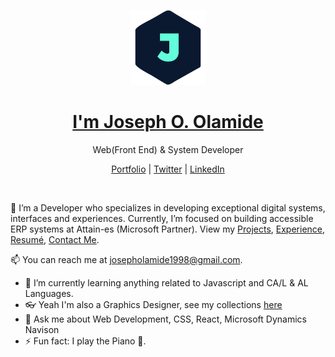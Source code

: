 <p align="center">
  <img src="/jhay.png" width="120" />  
  <h1 align="center"><a href="https://jhayportfolio.tech/">I'm Joseph O. Olamide</a></h1>
  <p align="center"> Web(Front End) & System Developer</p>
</p>

<p align="center">
  <a href="https://jhayportfolio.tech/">Portfolio</a> | 
  <a href="https://twitter.com/jhaybhoye">Twitter</a> |
  <a href="https://www.linkedin.com/in/joseph-olamide-1948221ab/">LinkedIn</a>
</p>

<br />

💫 I’m a Developer who specializes in developing exceptional digital systems, interfaces and experiences. Currently, I’m focused on building accessible ERP systems at Attain-es (Microsoft Partner). View my [Projects](https://jhayportfolio.tech/#projects), [Experience](https://jhayportfolio.tech/#jobs), [Resumé](https://jhayportfolio.tech/), [Contact Me](https://jhayportfolio.tech/#contact).

📫 You can reach me at josepholamide1998@gmail.com.

- 🌱 I’m currently learning anything related to Javascript and CA/L & AL Languages.
- 👓 Yeah I'm also a Graphics Designer, see my collections [here](https://jhayportfolio.tech/collections)
- 💬 Ask me about Web Development, CSS, React, Microsoft Dynamics Navison
- ⚡ Fun fact: I play the Piano 🎹.


